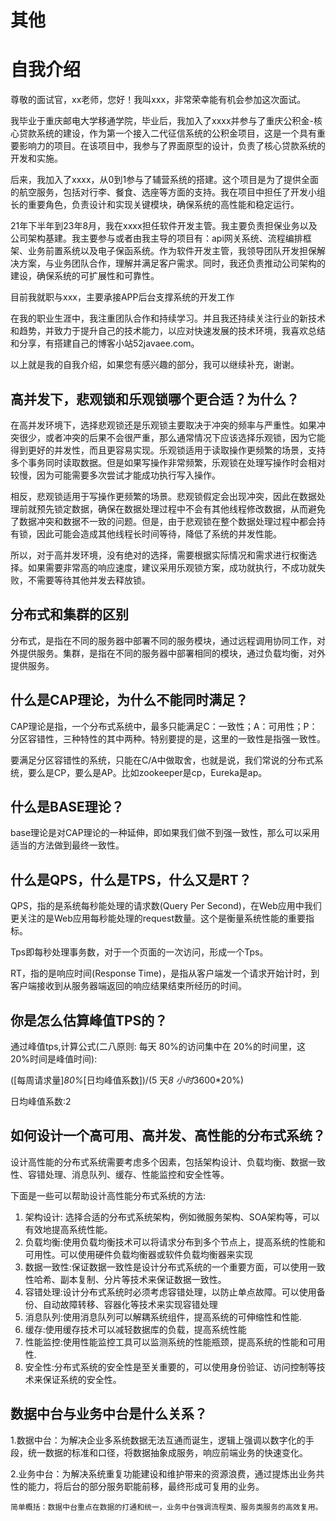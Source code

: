 # 其他

# 自我介绍

尊敬的面试官，xx老师，您好！我叫xxx，非常荣幸能有机会参加这次面试。

我毕业于重庆邮电大学移通学院，毕业后，我加入了xxxx并参与了重庆公积金-核心贷款系统的建设，作为第一个接入二代征信系统的公积金项目，这是一个具有重要影响力的项目。在该项目中，我参与了界面原型的设计，负责了核心贷款系统的开发和实施。

后来，我加入了xxxx，从0到1参与了辅营系统的搭建。这个项目是为了提供全面的航空服务，包括对行李、餐食、选座等方面的支持。我在项目中担任了开发小组长的重要角色，负责设计和实现关键模块，确保系统的高性能和稳定运行。

21年下半年到23年8月，我在xxxx担任软件开发主管。我主要负责担保业务以及公司架构基建。我主要参与或者由我主导的项目有：api网关系统、流程编排框架、业务前置系统以及电子保函系统。作为软件开发主管，我领导团队开发担保解决方案，与业务团队合作，理解并满足客户需求。同时，我还负责推动公司架构的建设，确保系统的可扩展性和可靠性。

目前我就职与xxx，主要承接APP后台支撑系统的开发工作

在我的职业生涯中，我注重团队合作和持续学习。并且我还持续关注行业的新技术和趋势，并致力于提升自己的技术能力，以应对快速发展的技术环境，我喜欢总结和分享，有搭建自己的博客小站52javaee.com。

以上就是我的自我介绍，如果您有感兴趣的部分，我可以继续补充，谢谢。



## 高并发下，悲观锁和乐观锁哪个更合适？为什么？

在高并发环境下，选择悲观锁还是乐观锁主要取决于冲突的频率与严重性。如果冲突很少，或者冲突的后果不会很严重，那么通常情况下应该选择乐观锁，因为它能得到更好的并发性，而且更容易实现。乐观锁适用于读取操作更频繁的场景，支持多个事务同时读取数据。但是如果写操作非常频繁，乐观锁在处理写操作时会相对较慢，因为可能需要多次尝试才能成功执行写入操作。

相反，悲观锁适用于写操作更频繁的场景。悲观锁假定会出现冲突，因此在数据处理前就预先锁定数据，确保在数据处理过程中不会有其他线程修改数据，从而避免了数据冲突和数据不一致的问题。但是，由于悲观锁在整个数据处理过程中都会持有锁，因此可能会造成其他线程长时间等待，降低了系统的并发性能。

所以，对于高并发环境，没有绝对的选择，需要根据实际情况和需求进行权衡选择。如果需要非常高的响应速度，建议采用乐观锁方案，成功就执行，不成功就失败，不需要等待其他并发去释放锁。



## 分布式和集群的区别

分布式，是指在不同的服务器中部署不同的服务模块，通过远程调用协同工作，对外提供服务。集群，是指在不同的服务器中部署相同的模块，通过负载均衡，对外提供服务。



## 什么是CAP理论，为什么不能同时满足？

CAP理论是指，一个分布式系统中，最多只能满足C：一致性；A：可用性；P：分区容错性，三种特性的其中两种。特别要提的是，这里的一致性是指强一致性。

要满足分区容错性的系统，只能在C/A中做取舍，也就是说，我们常说的分布式系统，要么是CP，要么是AP。比如zookeeper是cp，Eureka是ap。



## 什么是BASE理论？

base理论是对CAP理论的一种延伸，即如果我们做不到强一致性，那么可以采用适当的方法做到最终一致性。



## 什么是QPS，什么是TPS，什么又是RT？

QPS，指的是系统每秒能处理的请求数(Query Per Second)，在Web应用中我们更关注的是Web应用每秒能处理的request数量。这个是衡量系统性能的重要指标。

Tps即每秒处理事务数，对于一个页面的一次访问，形成一个Tps。

RT，指的是响应时间(Response Time)，是指从客户端发一个请求开始计时，到客户端接收到从服务器端返回的响应结果结束所经历的时间。



## 你是怎么估算峰值TPS的？

通过峰值tps,计算公式(二八原则: 每天 80%的访问集中在 20%的时间里，这 20%时间是峰值时间):

([每周请求量]*80%*[日均峰值系数])/(5 天*8 小时*3600*20%)

日均峰值系数:2



## 如何设计一个高可用、高并发、高性能的分布式系统？

设计高性能的分布式系统需要考虑多个因素，包括架构设计、负载均衡、数据一致性、容错处理、消息队列、缓存、性能监控和安全性等。

下面是一些可以帮助设计高性能分布式系统的方法:

1. 架构设计: 选择合适的分布式系统架构，例如微服务架构、SOA架构等，可以有效地提高系统性能。
2. 负载均衡:使用负载均衡技术可以将请求分布到多个节点上，提高系统的性能和可用性。可以使用硬件负载均衡器或软件负载均衡器来实现
3. 数据一致性:保证数据一致性是设计分布式系统的一个重要方面，可以使用一致性哈希、副本复制、分片等技术来保证数据一致性。
4. 容错处理:设计分布式系统时必须考虑容错处理，以防止单点故障。可以使用备份、自动故障转移、容器化等技术来实现容错处理
5. 消息队列:使用消息队列可以解耦系统组件，提高系统的可伸缩性和性能.
6. 缓存:使用缓存技术可以减轻数据库的负载，提高系统性能
7. 性能监控:使用性能监控工具可以监测系统的性能瓶颈，提高系统的性能和可用性.
8. 安全性:分布式系统的安全性是至关重要的，可以使用身份验证、访问控制等技术来保证系统的安全性。



## 数据中台与业务中台是什么关系？

1.数据中台：为解决企业多系统数据无法互通而诞生，逻辑上强调以数字化的手段，统一数据的标准和口径，将数据抽象成服务，响应前端业务的快速变化。

2.业务中台：为解决系统重复功能建设和维护带来的资源浪费，通过提炼出业务共性的能力，将后台的部分服务职能前移，最终形成可复用的业务。

`简单概括：数据中台重点在数据的打通和统一，业务中台强调流程类、服务类服务的高效复用。`



